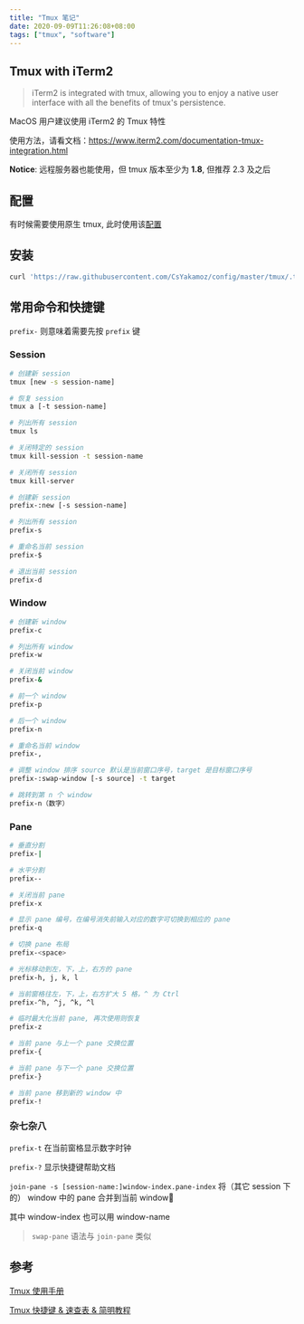 ```yaml
---
title: "Tmux 笔记"
date: 2020-09-09T11:26:08+08:00
tags: ["tmux", "software"]
---
```


## Tmux with iTerm2

> iTerm2 is integrated with tmux, allowing you to enjoy a native user interface with all the benefits of tmux's persistence.

MacOS 用户建议使用 iTerm2 的 Tmux 特性

使用方法，请看文档：https://www.iterm2.com/documentation-tmux-integration.html

**Notice**: 远程服务器也能使用，但 tmux 版本至少为 **1.8**, 但推荐 2.3 及之后

## 配置

有时候需要使用原生 tmux, 此时使用该[配置](https://github.com/CsYakamoz/config/blob/master/tmux/tmux.conf)

## 安装

```sh
curl 'https://raw.githubusercontent.com/CsYakamoz/config/master/tmux/.tmux.conf' -o "${HOME}/.tmux.conf"
```

## 常用命令和快捷键

`prefix-` 则意味着需要先按 `prefix` 键

### Session

```sh
# 创建新 session
tmux [new -s session-name]

# 恢复 session
tmux a [-t session-name]

# 列出所有 session
tmux ls

# 关闭特定的 session
tmux kill-session -t session-name

# 关闭所有 session
tmux kill-server
```

```sh
# 创建新 session
prefix-:new [-s session-name]

# 列出所有 session
prefix-s

# 重命名当前 session
prefix-$

# 退出当前 session
prefix-d
```

### Window

```sh
# 创建新 window
prefix-c

# 列出所有 window
prefix-w

# 关闭当前 window
prefix-&

# 前一个 window
prefix-p

# 后一个 window
prefix-n

# 重命名当前 window
prefix-,

# 调整 window 排序 source 默认是当前窗口序号，target 是目标窗口序号
prefix-:swap-window [-s source] -t target

# 跳转到第 n 个 window
prefix-n（数字）
```

### Pane

```sh
# 垂直分割
prefix-|

# 水平分割
prefix--

# 关闭当前 pane
prefix-x

# 显示 pane 编号，在编号消失前输入对应的数字可切换到相应的 pane
prefix-q

# 切换 pane 布局
prefix-<space>

# 光标移动到左，下，上，右方的 pane
prefix-h, j, k, l

# 当前窗格往左，下，上，右方扩大 5 格，^ 为 Ctrl
prefix-^h, ^j, ^k, ^l

# 临时最大化当前 pane, 再次使用则恢复
prefix-z

# 当前 pane 与上一个 pane 交换位置
prefix-{

# 当前 pane 与下一个 pane 交换位置
prefix-}

# 当前 pane 移到新的 window 中
prefix-!
```

### 杂七杂八

`prefix-t` 在当前窗格显示数字时钟

`prefix-?` 显示快捷键帮助文档

`join-pane -s [session-name:]window-index.pane-index` 将（其它 session 下的） window 中的 pane 合并到当前 window

其中 window-index 也可以用 window-name

> `swap-pane` 语法与 `join-pane` 类似

## 参考

[Tmux 使用手册](http://louiszhai.github.io/2017/09/30/tmux/)

[Tmux 快捷键 & 速查表 & 简明教程](https://gist.github.com/ryerh/14b7c24dfd623ef8edc7)

